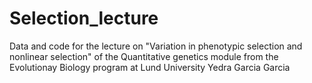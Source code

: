# Selection_lecture
Data and code for the lecture on "Variation in phenotypic selection and nonlinear selection" of the Quantitative genetics module from the Evolutionay Biology program at Lund University
Yedra Garcia Garcia

